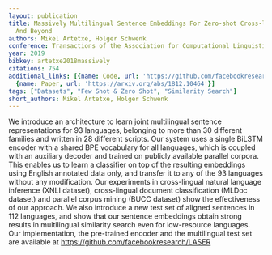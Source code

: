 ```yaml
---
layout: publication
title: Massively Multilingual Sentence Embeddings For Zero-shot Cross-lingual Transfer
  And Beyond
authors: Mikel Artetxe, Holger Schwenk
conference: Transactions of the Association for Computational Linguistics
year: 2019
bibkey: artetxe2018massively
citations: 754
additional_links: [{name: Code, url: 'https://github.com/facebookresearch/LASER'},
  {name: Paper, url: 'https://arxiv.org/abs/1812.10464'}]
tags: ["Datasets", "Few Shot & Zero Shot", "Similarity Search"]
short_authors: Mikel Artetxe, Holger Schwenk
---
```

We introduce an architecture to learn joint multilingual sentence
representations for 93 languages, belonging to more than 30 different families
and written in 28 different scripts. Our system uses a single BiLSTM encoder
with a shared BPE vocabulary for all languages, which is coupled with an
auxiliary decoder and trained on publicly available parallel corpora. This
enables us to learn a classifier on top of the resulting embeddings using
English annotated data only, and transfer it to any of the 93 languages without
any modification. Our experiments in cross-lingual natural language inference
(XNLI dataset), cross-lingual document classification (MLDoc dataset) and
parallel corpus mining (BUCC dataset) show the effectiveness of our approach.
We also introduce a new test set of aligned sentences in 112 languages, and
show that our sentence embeddings obtain strong results in multilingual
similarity search even for low-resource languages. Our implementation, the
pre-trained encoder and the multilingual test set are available at
https://github.com/facebookresearch/LASER
